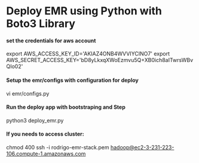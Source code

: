 # Deploy EMR using Python with Boto3 Library
#### set the credentials for aws account

export AWS_ACCESS_KEY_ID='AKIAZ4ONB4WVVIYCINO7'
export AWS_SECRET_ACCESS_KEY='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'

#### Setup the emr/configs with configuration for deploy
vi emr/configs.py

#### Run the deploy app with bootstraping and Step
python3 deploy_emr.py


#### If you needs to access cluster:

chmod 400
ssh -i rodrigo-emr-stack.pem hadoop@ec2-3-231-223-106.compute-1.amazonaws.com

